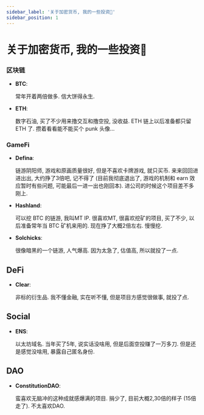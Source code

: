 ```yaml
---
sidebar_label: '关于加密货币, 我的一些投资🏦'
sidebar_position: 1
---
```


# 关于加密货币, 我的一些投资🏦

### 区块链

- **BTC**:

    常年开着两倍做多. 信大饼得永生.

- **ETH**:

    数字石油, 买了不少用来撸交互和撸空投, 没收益. ETH 链上以后准备都只留 ETH 了. 攒着看看能不能买个 punk 头像...

### GameFi

- **Defina**:

    链游阴阳师, 游戏和原画质量很好, 但是不喜欢卡牌游戏, 就只买币. 来来回回进进出出, 大约挣了3倍吧, 记不得了 (目前我彻底退出了, 游戏的机制和 earn 效应暂时有些问题, 可能最后一进一出也刚回本). 进公司的时候这个项目差不多刚上.

- **Hashland**:

    可以挖 BTC 的链游, 我叫MT IP. 很喜欢MT, 很喜欢挖矿的项目, 买了不少, 以后准备常年当 BTC 矿机来用的. 现在挣了大概2倍左右. 慢慢挖.

- **Solchicks**:

    很像暗黑的一个链游, 人气爆高. 因为太急了, 估值高, 所以就投了一点.

## DeFi

- **Clear**:

    非标的衍生品. 我不懂金融, 实在听不懂, 但是项目方感觉很做事, 就投了点.

## Social

- **ENS**:

    以太坊域名. 当年买了5年, 说实话没啥用, 但是后面空投赚了一万多刀. 但是还是感觉没啥用, 暴露自己匿名身份.

## DAO

- **ConstitutionDAO**:

    蛮喜欢无脑冲的这种成就感爆满的项目. 捐少了, 目前大概2,30倍的样子 (15倍走了). 不太喜欢DAO.